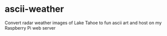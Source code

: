 # ascii-weather
Convert radar weather images of Lake Tahoe to fun ascii art and host on my Raspberry Pi web server
